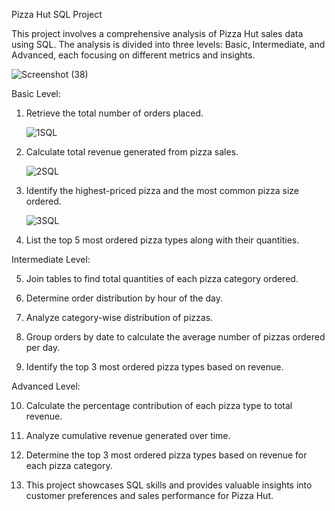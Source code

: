 Pizza Hut SQL Project


This project involves a comprehensive analysis of Pizza Hut sales data using SQL. The analysis is divided into three levels: Basic, Intermediate, and Advanced, each focusing on different metrics and insights.

![Screenshot (38)](https://github.com/user-attachments/assets/45f631e7-36de-474b-962b-2c755f53f7fa)


Basic Level:

1. Retrieve the total number of orders placed.

   ![1SQL](https://github.com/user-attachments/assets/79c232bc-6bb2-40ac-a680-3d6b626355cd)

2. Calculate total revenue generated from pizza sales.

   ![2SQL](https://github.com/user-attachments/assets/50654ca3-299d-49bd-8f0a-5af2f7fc1107)

3. Identify the highest-priced pizza and the most common pizza size ordered.

   ![3SQL](https://github.com/user-attachments/assets/c52720ef-7c9a-40ec-8ad4-95e3017f5e6a)

4. List the top 5 most ordered pizza types along with their quantities.

Intermediate Level:

5. Join tables to find total quantities of each pizza category ordered.

6. Determine order distribution by hour of the day.

7. Analyze category-wise distribution of pizzas.

8. Group orders by date to calculate the average number of pizzas ordered per day.

9. Identify the top 3 most ordered pizza types based on revenue.

Advanced Level:

10. Calculate the percentage contribution of each pizza type to total revenue.

11. Analyze cumulative revenue generated over time.

12. Determine the top 3 most ordered pizza types based on revenue for each pizza category.

13. This project showcases SQL skills and provides valuable insights into customer preferences and sales performance for Pizza Hut.

